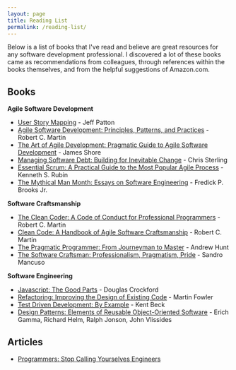 ```yaml
---
layout: page
title: Reading List
permalink: /reading-list/
---
```


Below is a list of books that I've read and believe are great resources for any software development professional.  I discovered a lot of these books came as recommendations from colleagues, through references within the books themselves, and from the helpful suggestions of Amazon.com.

## Books

**Agile Software Development**
- [User Story Mapping](http://jpattonassociates.com/user-story-mapping/) - Jeff Patton
- [Agile Software Development: Principles, Patterns, and Practices](https://www.amazon.com/Software-Development-Principles-Patterns-Practices/dp/0135974445) - Robert C. Martin
- [The Art of Agile Development: Pragmatic Guide to Agile Software Development](https://www.amazon.com/Art-Agile-Development-Pragmatic-Software/dp/0596527675) - James Shore
- [Managing Software Debt: Building for Inevitable Change](https://www.amazon.com/Managing-Software-Debt-Inevitable-Development/dp/0321948610) - Chris Sterling
- [Essential Scrum: A Practical Guide to the Most Popular Agile Process](https://www.amazon.com/Essential-Scrum-Practical-Addison-Wesley-Signature/dp/0137043295) - Kenneth S. Rubin
- [The Mythical Man Month: Essays on Software Engineering](https://www.amazon.com/Mythical-Man-Month-Software-Engineering-Anniversary/dp/0201835959) - Fredick P. Brooks Jr.

**Software Craftsmanship**
- [The Clean Coder: A Code of Conduct for Professional Programmers](https://www.amazon.com/Clean-Coder-Conduct-Professional-Programmers/dp/0137081073) - Robert C. Martin
- [Clean Code: A Handbook of Agile Software Craftsmanship](https://www.amazon.com/Clean-Code-Handbook-Software-Craftsmanship/dp/0132350882) - Robert C. Martin
- [The Pragmatic Programmer: From Journeyman to Master](https://www.amazon.com/Pragmatic-Programmer-Journeyman-Master/dp/020161622X) - Andrew Hunt
- [The Software Craftsman: Professionalism, Pragmatism, Pride](https://www.amazon.com/Software-Craftsman-Professionalism-Pragmatism-Robert/dp/0134052501/) - Sandro Mancuso

**Software Engineering**
- [Javascript: The Good Parts](https://www.amazon.com/JavaScript-Good-Parts-Douglas-Crockford/dp/0596517742) - Douglas Crockford
- [Refactoring: Improving the Design of Existing Code](https://www.amazon.com/Refactoring-Improving-Design-Existing-Code/dp/0201485672) - Martin Fowler
- [Test Driven Development: By Example](https://www.amazon.com/Test-Driven-Development-Kent-Beck/dp/0321146530) - Kent Beck
- [Design Patterns: Elements of Reusable Object-Oriented Software](https://www.amazon.com/Design-Patterns-Elements-Reusable-Object-Oriented/dp/0201633612) - Erich Gamma, Richard Helm, Ralph Jonson, John Vlissides

## Articles
- [Programmers: Stop Calling Yourselves Engineers](https://www.theatlantic.com/technology/archive/2015/11/programmers-should-not-call-themselves-engineers/414271/)
